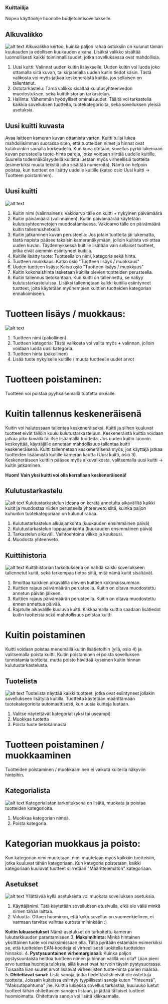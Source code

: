 ### Kuittailija
Nopea käyttöohje huonolle budjetointisovellukselle.


## Alkuvalikko
![alt text](https://github.com/Polystyreeni/BudgetHelp/blob/main/images/mainmenu.png?raw=true)
Alkuvalikko kertoo, kuinka paljon rahaa ostoksiin on kulunut tämän kuukauden ja edellisen kuukauden aikana. Lisäksi valikko sisältää luonnollisesti kaikki toiminnallisuudet, jotka sovelluksessa ovat mahdollisia.
1. Uusi kuitti: Valinnat uuden kuitin lisäykselle. Uuden kuitin voi luoda joko ottamalla siitä kuvan, tai kirjaamalla uuden kuitin tiedot käsin. Tästä valikosta voi myös jatkaa keskeneräistä kuittia, jos sellaisen on tallentanut. 
2. Ostotarkastelu: Tämä valikko sisältää kulutusyhteenvedon muodostuksen, sekä kuittihistorian tarkastelun.
3. Hallinta: Vähemmän hyödylliset ominaisuudet. Täältä voi tarkastella kaikkia sovelluksen tuotteita, tuotekategorioita, sekä sovelluksen yleisiä asetuksia. 


## Uusi kuitti kuvasta
Avaa laitteen kameran kuvan ottamista varten. Kuitti tulisi lukea mahdollisimman suorassa siten, että tuotteiden nimet ja hinnat ovat kutakuinkin samalla korkeudella. Kun kuva otetaan, sovellus pyrkii lukemaan kuvan perusteella tuote-hinta pareja, jotka voidaan siirtää uudelle kuitille. Suurella todennäköisyydellä kuitista luetaan myös virheellisiä tuotteita (esimerkiksi muuta tekstiä joka sisältää numeroita). Nämä on helpoin poistaa, kun tuotteet on lisätty uudelle kuitille (katso osio Uusi kuitti -> Tuotteen poistaminen).


## Uusi kuitti
![alt text](https://github.com/Polystyreeni/BudgetHelp/blob/main/images/new_receipt_list.png?raw=true)
1. Kuitin nimi (valinnainen): Vakioarvo tälle on kuitti + nykyinen päivämäärä
2. Kuitin päivämäärä (valinnainen): Kuitin päivämäärää käytetään kulutusyhteenvetojen muodostamisessa. Vakioarvo tälle on päivämäärä kuitin tallennushetkellä
3. Kuitin jatkaminen kuvan perusteella: Jos jotain tuotteita jäi lukematta, tästä napista pääsee takaisin kameranäkymään, jolloin kuitista voi ottaa uuden kuvan. Täydennyksessä kuitille lisätään vain sellaiset tuotteet, jotka eivät aiemmin esiintyneet kuitilla. 
4. Kuitille lisätty tuote: Tuotteella on nimi, kategoria sekä hinta.
5. Tuotteen muokkaus: Katso osio "Tuotteen lisäys / muokkaus"
6. Uuden tuotteen lisäys: Katso osio "Tuotteen lisäys / muokkaus"
7. Kuitin kokonaishinta lasketaan kuitilla olevien tuotteiden perusteella.
8. Kuitin tallennus tietokantaan. Kun kuitti on tallennettu, se näkyy kulutustarkasteluissa. Lisäksi tallennetaan kaikki kuitilla esiintyneet tuotteet, joita käytetään myöhempien kuittien tuotteiden kategorian ennakoimiseen.

# Tuotteen lisäys / muokkaus: 
![alt text](https://github.com/Polystyreeni/BudgetHelp/blob/main/images/add_new_product.png?raw=true)
1. Tuotteen nimi (pakollinen)
2. Tuotteen kategoria: Tästä valikosta voi valita myös **+** valinnan, jolloin voidaan luoda uusi kategoria.
3. Tuotteen hinta (pakollinen)
4. Lisää tuote nykyiselle kuitille / muuta tuotteelle uudet arvot

# Tuotteen poistaminen: 
Tuotteen voi poistaa pyyhkäisemällä tuotetta oikealle. 

# Kuitin tallennus keskeneräisenä
Kuitin voi halutessaan tallentaa keskeneräiseksi. Kuitti ja siihen kuuluvat tuotteet eivät tällöin kuulu kulutustarkasteluun. Keskeneräistä kuittia voidaan jatkaa joko kuvalla tai itse lisäämällä tuotteita. Jos uuden kuitin luonnin keskeyttää, käyttäjälle annetaan mahdollisuus tallentaa kuitti keskeneräisenä. Kuitti tallennetaan keskeneräisenä myös, jos käyttäjä jatkaa tuotteiden lisäämistä kuitille kameran kautta (Uusi kuitti, osio 3). Keskeneräiseen kuittiin pääsee myös alkuvalikosta, valitsemalla uusi kuitti -> kuitin jatkaminen.

**Huom! Vain yksi kuitti voi olla kerrallaan keskeneräisenä!**


## Kulutustarkastelu
![alt text](https://github.com/Polystyreeni/BudgetHelp/blob/main/images/spending_menu.png?raw=true)
Kulutustarkastelun ideana on kerätä annetulta aikaväliltä kaikki kuitit ja muodostaa niiden perusteella yhteenveto siitä, kuinka paljon kuhunkin tuotekategoriaan on kulunut rahaa.
1. Kulutustarkastelun alkuajankohta (kuukauden ensimmäinen päivä)
2. Kulutustarkastelun loppuajankohta (kuukauden ensimmäinen päivä)
3. Tarkastelun aikaväli. Vaihtoehtoina viikko ja kuukausi. 
4. Muodosta yhteenveto. 


## Kuittihistoria
![alt text](https://github.com/Polystyreeni/BudgetHelp/blob/main/images/receipt_history.png?raw=true)
Kuittihistorian tarkoituksena on nähdä kaikki sovellukseen tallennetut kuitit, sekä tarkempaa tietoa siitä, mitä nämä kuitit sisältävät.
1. Ilmoittaa kaikkien aikavälillä olevien kuittien kokonaissumman.
2. Kuittien rajaus päivämäärän perusteella. Kuitin on oltava muodostettu annetun päivän jälkeen.
3. Kuittien rajaus päivämäärän perusteella. Kuitin on oltava muodostettu ennen annettua päivää.
4. Rajatulle aikavälille kuuluva kuitti. Klikkaamalla kuittia saadaan lisätiedot kuitin tuotteista sekä mahdollisuus poistaa kuitti.

# Kuitin poistaminen
Kuitti voidaan poistaa menemällä kuitin lisätietoihin (yllä, osio 4) ja valitsemalla poista kuitti. Kuitin poistaminen ei poista sovelluksen tunnistamia tuotteita, mutta poisto hävittää kyseinen kuitin hinnan kulutustarkastelusta. 


## Tuotelista
![alt text](https://github.com/Polystyreeni/BudgetHelp/blob/main/images/product_list.png?raw=true)
Tuotelista näyttää kaikki tuotteet, jotka ovat esiintyneet jollakin sovellukseen lisätyllä kuitilla. Tuotteita käytetään määrittämään tuotekategorioita automaattisesti, kun uusia kuitteja luetaan. 
1. Valitse näytettävät kategoriat (yksi tai useampi)
2. Muokkaa tuotetta
3. Poista tuote tietokannasta

# Tuotteen poistaminen / muokkaaminen
Tuotteiden poistaminen / muokkaaminen ei vaikuta kuiteilla näkyviin hintoihin. 


## Kategorialista
![alt text](https://github.com/Polystyreeni/BudgetHelp/blob/main/images/category_list.png?raw=true)
Kategorialistan tarkoituksena on lisätä, muokata ja poistaa tuotteiden kategorioita.
1. Muokkaa kategorian nimeä.
2. Poista kategoria.

# Kategorian muokkaus ja poisto:
Kun kategorian nimi muutetaan, nimi muutetaan myös kaikkiin tuotteisiin, jotka kuuluvat tähän kategoriaan. 
Kun kategoria poistetaan, kaikki kategoriaan kuuluvat tuotteet siirretään "Määrittelemätön" kategoriaan.


## Asetukset
![alt text](https://github.com/Polystyreeni/BudgetHelp/blob/main/images/settings.png?raw=true)
Yllättävää kyllä asetuksista voi muokata sovelluksen asetuksia.
1. Käyttäjänimi. Tätä käytetään sovelluksen etusivulla, eikä ole väliä minkä nimen tähän laittaa. 
2. Valuutta. Ottaen huomioon, että koko sovellus on suomenkielinen, ei varmaan tarvitse vaihtaa eurosta mihinkään :)

**Kuitin lukuasetukset**
Nämä asetukset on tarkoitettu kameran lukutarkkuuden parantamiseen
3. **Maksimihinta:** Minkä hintainen yksittäinen tuote voi maksimissaan olla. Tällä pyritään estämään esimerkiksi se, että tuotteiden EAN-koodeja ei virheellisesti luokitella tuotteiden hinnaksi.
4. **Pystysuuntainen virhemarginaali:** Kuinka paljon pystysuuntaista heittoa tuotteen nimen ja hinnan välillä voi olla? Liian pieni arvo tuottaa huonoja tuloksia, sillä kuvat ovat harvoin täysin pystysuorassa. Toisaalta liian suuret arvot lisäävät virheellisten tuote-hinta parien määrää. 
5. **Ohitettavat sanat:** Lista sanoja, jotka tiedettävästi eivät ole ostettuja tuotteita. Joissain kuiteissa esiintyy tyypillisesti sanoja kuten "Yhteensä", "Maksutapahtuma" jne. Kuittia lukiessa sovellus tarkastaa, kuuluuko luetut tuotteet tähän ohitettavien sanojen listaan, ja jättää tällaiset tuotteet huomioimatta. Ohitettavia sanoja voi lisätä klikkaamalla. 

